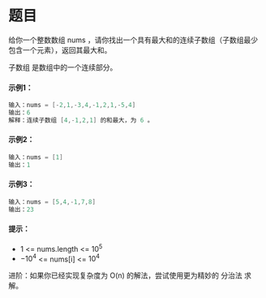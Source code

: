 # 题目
给你一个整数数组 nums ，请你找出一个具有最大和的连续子数组（子数组最少包含一个元素），返回其最大和。

子数组 是数组中的一个连续部分。

#### 示例1：

```c++
输入：nums = [-2,1,-3,4,-1,2,1,-5,4]
输出：6
解释：连续子数组 [4,-1,2,1] 的和最大，为 6 。
```

#### 示例2：

```c++
输入：nums = [1]
输出：1
```

#### 示例3：

```c++
输入：nums = [5,4,-1,7,8]
输出：23
```

#### 提示：

* 1 <= nums.length <= $10^5$
* $-10^4$ <= nums[i] <= $10^4$

进阶：如果你已经实现复杂度为 O(n) 的解法，尝试使用更为精妙的 分治法 求解。